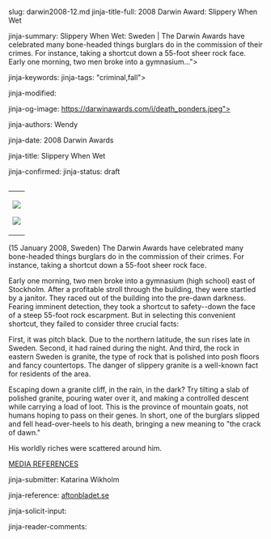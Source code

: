slug: darwin2008-12.md
jinja-title-full: 2008 Darwin Award: Slippery When Wet

jinja-summary: Slippery When Wet: Sweden | The Darwin Awards have celebrated many bone-headed things burglars do in the commission of their crimes. For instance, taking a shortcut down a 55-foot sheer rock face. Early one morning, two men broke into a gymnasium...">

jinja-keywords:
jinja-tags: "criminal,fall">

jinja-modified:

jinja-og-image: https://darwinawards.com/i/death_ponders.jpeg">

jinja-authors: Wendy

jinja-date: 2008 Darwin Awards


jinja-title: Slippery When Wet


jinja-confirmed:
jinja-status: draft
<TABLE border=0 align=right><TR><TD align=center>

<A href="/cgi/search.pl?keywords=category%3Dcriminal&swishindex=stories.data&show_description=yes&maxdisplay=10&maxresults=50"><IMG src="/i/icon/criminal.png" border=0></A>

<A href="/cgi/search.pl?keywords=category%3Dfall&swishindex=stories.data&show_description=yes&maxdisplay=10&maxresults=50"><IMG src="/i/icon/fall.jpg" border=0></A>

</TD></TR></TABLE>

<!-- 6.2 / 35 votes -->

(15 January 2008, Sweden) The Darwin Awards have celebrated many
bone-headed things burglars do in the commission of their crimes. For
instance, taking a shortcut down a 55-foot sheer rock face.

Early one morning, two men broke into a gymnasium (high school) east of
Stockholm. After a profitable stroll through the building, they were
startled by a janitor.	They raced out of the building into the pre-dawn
darkness. Fearing imminent detection, they took a shortcut to safety--down
the face of a steep 55-foot rock escarpment. But in selecting this
convenient shortcut, they failed to consider three crucial facts:

First, it was pitch black. Due to the northern latitude, the sun rises
late in Sweden.	 Second, it had rained during the night. And third, the
rock in eastern Sweden is granite, the type of rock that is polished into
posh floors and fancy countertops. The danger of slippery granite is a
well-known fact for residents of the area.

Escaping down a granite cliff, in the rain, in the dark? Try tilting a
slab of polished granite, pouring water over it, and making a controlled
descent while carrying a load of loot.	This is the province of mountain
goats, not humans hoping to pass on their genes. In short, one of the
burglars slipped and fell head-over-heels to his death, bringing a new
meaning to "the crack of dawn."

His worldly riches were scattered around him.

<A href="http://darwinawards.com/slush/200801/pending20080116-033242.html">MEDIA REFERENCES</A>

jinja-submitter: Katarina Wikholm

jinja-reference: <A href="http://www.aftonbladet.se/nyheter/article1637068.ab">aftonbladet.se</A>

jinja-solicit-input:

jinja-reader-comments:



<!--#include file=nav_2008.html -->


